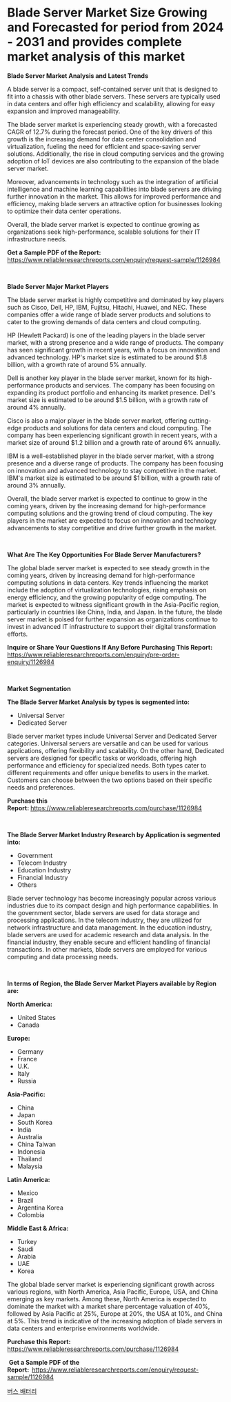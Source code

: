 <p><h1>Blade Server Market Size Growing and Forecasted for period from 2024 - 2031 and provides complete market analysis of this market</h1></p><p><strong>Blade Server Market Analysis and Latest Trends</strong></p>
<p><p>A blade server is a compact, self-contained server unit that is designed to fit into a chassis with other blade servers. These servers are typically used in data centers and offer high efficiency and scalability, allowing for easy expansion and improved manageability.</p><p>The blade server market is experiencing steady growth, with a forecasted CAGR of 12.7% during the forecast period. One of the key drivers of this growth is the increasing demand for data center consolidation and virtualization, fueling the need for efficient and space-saving server solutions. Additionally, the rise in cloud computing services and the growing adoption of IoT devices are also contributing to the expansion of the blade server market.</p><p>Moreover, advancements in technology such as the integration of artificial intelligence and machine learning capabilities into blade servers are driving further innovation in the market. This allows for improved performance and efficiency, making blade servers an attractive option for businesses looking to optimize their data center operations.</p><p>Overall, the blade server market is expected to continue growing as organizations seek high-performance, scalable solutions for their IT infrastructure needs.</p></p>
<p><strong>Get a Sample PDF of the Report:&nbsp;</strong> <a href="https://www.reliableresearchreports.com/enquiry/request-sample/1126984">https://www.reliableresearchreports.com/enquiry/request-sample/1126984</a></p>
<p>&nbsp;</p>
<p><strong>Blade Server Major Market Players</strong></p>
<p><p>The blade server market is highly competitive and dominated by key players such as Cisco, Dell, HP, IBM, Fujitsu, Hitachi, Huawei, and NEC. These companies offer a wide range of blade server products and solutions to cater to the growing demands of data centers and cloud computing.</p><p>HP (Hewlett Packard) is one of the leading players in the blade server market, with a strong presence and a wide range of products. The company has seen significant growth in recent years, with a focus on innovation and advanced technology. HP's market size is estimated to be around $1.8 billion, with a growth rate of around 5% annually.</p><p>Dell is another key player in the blade server market, known for its high-performance products and services. The company has been focusing on expanding its product portfolio and enhancing its market presence. Dell's market size is estimated to be around $1.5 billion, with a growth rate of around 4% annually.</p><p>Cisco is also a major player in the blade server market, offering cutting-edge products and solutions for data centers and cloud computing. The company has been experiencing significant growth in recent years, with a market size of around $1.2 billion and a growth rate of around 6% annually.</p><p>IBM is a well-established player in the blade server market, with a strong presence and a diverse range of products. The company has been focusing on innovation and advanced technology to stay competitive in the market. IBM's market size is estimated to be around $1 billion, with a growth rate of around 3% annually.</p><p>Overall, the blade server market is expected to continue to grow in the coming years, driven by the increasing demand for high-performance computing solutions and the growing trend of cloud computing. The key players in the market are expected to focus on innovation and technology advancements to stay competitive and drive further growth in the market.</p></p>
<p>&nbsp;</p>
<p><strong>What Are The Key Opportunities For Blade Server Manufacturers?</strong></p>
<p><p>The global blade server market is expected to see steady growth in the coming years, driven by increasing demand for high-performance computing solutions in data centers. Key trends influencing the market include the adoption of virtualization technologies, rising emphasis on energy efficiency, and the growing popularity of edge computing. The market is expected to witness significant growth in the Asia-Pacific region, particularly in countries like China, India, and Japan. In the future, the blade server market is poised for further expansion as organizations continue to invest in advanced IT infrastructure to support their digital transformation efforts.</p></p>
<p><strong>Inquire or Share Your Questions If Any Before Purchasing This Report:</strong> <a href="https://www.reliableresearchreports.com/enquiry/pre-order-enquiry/1126984">https://www.reliableresearchreports.com/enquiry/pre-order-enquiry/1126984</a></p>
<p>&nbsp;</p>
<p><strong>Market Segmentation</strong></p>
<p><strong>The Blade Server Market Analysis by types is segmented into:</strong></p>
<p><ul><li>Universal Server</li><li>Dedicated Server</li></ul></p>
<p><p>Blade server market types include Universal Server and Dedicated Server categories. Universal servers are versatile and can be used for various applications, offering flexibility and scalability. On the other hand, Dedicated servers are designed for specific tasks or workloads, offering high performance and efficiency for specialized needs. Both types cater to different requirements and offer unique benefits to users in the market. Customers can choose between the two options based on their specific needs and preferences.</p></p>
<p><strong>Purchase this Report:&nbsp;</strong><a href="https://www.reliableresearchreports.com/purchase/1126984">https://www.reliableresearchreports.com/purchase/1126984</a></p>
<p>&nbsp;</p>
<p><strong>The Blade Server Market Industry Research by Application is segmented into:</strong></p>
<p><ul><li>Government</li><li>Telecom Industry</li><li>Education Industry</li><li>Financial Industry</li><li>Others</li></ul></p>
<p><p>Blade server technology has become increasingly popular across various industries due to its compact design and high performance capabilities. In the government sector, blade servers are used for data storage and processing applications. In the telecom industry, they are utilized for network infrastructure and data management. In the education industry, blade servers are used for academic research and data analysis. In the financial industry, they enable secure and efficient handling of financial transactions. In other markets, blade servers are employed for various computing and data processing needs.</p></p>
<p>&nbsp;</p>
<p><strong>In terms of Region, the Blade Server Market Players available by Region are:</strong></p>
<p>
    <p> <strong> North America: </strong>
        <ul>
            <li>United States</li>
            <li>Canada</li>
        </ul>
        </p> 
    <p> <strong> Europe: </strong>
        <ul>
            <li>Germany</li>
            <li>France</li>
            <li>U.K.</li>
            <li>Italy</li>
            <li>Russia</li>
        </ul>
        </p> 
    <p> <strong> Asia-Pacific: </strong>
        <ul>
            <li>China</li>
            <li>Japan</li>
            <li>South Korea</li>
            <li>India</li>
            <li>Australia</li>
            <li>China Taiwan</li>
            <li>Indonesia</li>
            <li>Thailand</li>
            <li>Malaysia</li>
        </ul>
        </p> 
    <p> <strong> Latin America: </strong>
        <ul>
            <li>Mexico</li>
            <li>Brazil</li>
            <li>Argentina Korea</li>
            <li>Colombia</li>
        </ul>
        </p> 
    <p> <strong> Middle East & Africa: </strong>
        <ul>
            <li>Turkey</li>
            <li>Saudi</li>
            <li>Arabia</li>
            <li>UAE</li>
            <li>Korea</li>
        </ul>
    </p>
    </p>
<p><p>The global blade server market is experiencing significant growth across various regions, with North America, Asia Pacific, Europe, USA, and China emerging as key markets. Among these, North America is expected to dominate the market with a market share percentage valuation of 40%, followed by Asia Pacific at 25%, Europe at 20%, the USA at 10%, and China at 5%. This trend is indicative of the increasing adoption of blade servers in data centers and enterprise environments worldwide.</p></p>
<p><strong>Purchase this Report: </strong><a href="https://www.reliableresearchreports.com/purchase/1126984">https://www.reliableresearchreports.com/purchase/1126984</a></p>
<p>&nbsp;<strong>Get a Sample PDF of the Report:&nbsp;&nbsp;</strong><a href="https://www.reliableresearchreports.com/enquiry/request-sample/1126984">https://www.reliableresearchreports.com/enquiry/request-sample/1126984</a></p>
<p><strong></strong></p>
<p><p><a href="https://github.com/mpodehpw07370073/Market-Research-Report-List-1/blob/main/17975779725.md">버스 배터리</a></p></p>